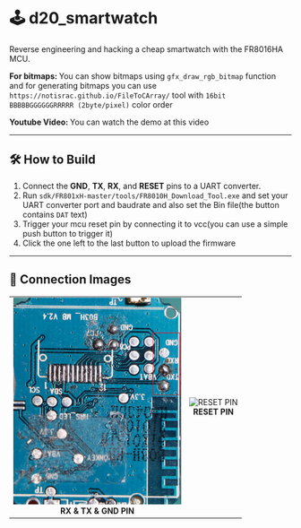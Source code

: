# 🕹️ d20_smartwatch

Reverse engineering and hacking a cheap smartwatch with the FR8016HA MCU.

<b>For bitmaps: </b>You can show bitmaps using `gfx_draw_rgb_bitmap` function and for generating bitmaps you can use `https://notisrac.github.io/FileToCArray/` tool with `16bit BBBBBGGGGGGRRRRR (2byte/pixel)` color order

<b>Youtube Video: </b>You can watch the demo at this video

---

## 🛠️ How to Build

1. Connect the **GND**, **TX**, **RX**, and **RESET** pins to a UART converter.
2. Run `sdk/FR801xH-master/tools/FR8010H_Download_Tool.exe` and set your UART converter port and baudrate
   and also set the Bin file(the button contains `DAT` text)
3. Trigger your mcu reset pin by connecting it to vcc(you can use a simple push button to trigger it)
4. Click the one left to the last button to upload the firmware

---

## 🔌 Connection Images

<table>
  <tr>
    <td align="center">
      <img src="screenshots/ss_1.jpg" alt="TX & GND PIN" width="300"/><br/>
      <b>RX & TX & GND PIN</b>
    </td>
    <td align="center">
      <img src="screenshots/ss_3.jpg" alt="RESET PIN" width="300"/><br/>
      <b>RESET PIN</b>
    </td>
  </tr>
</table>
